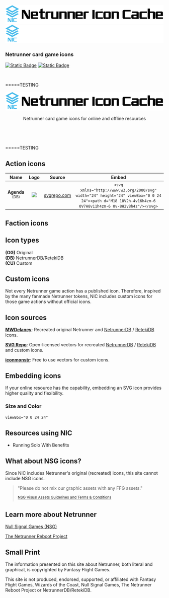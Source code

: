 ![](https://github.com/BrainDeadAnarch/NetrunnerIconCache/blob/main/assets/nic-light.png#gh-light-mode-only)
![](https://github.com/BrainDeadAnarch/NetrunnerIconCache/blob/main/assets/nic-dark.png#gh-dark-mode-only)

### Netrunner card game icons

[![Static Badge](https://img.shields.io/badge/Suggest-Icon-forestgreen?style=flat)](https://github.com/BrainDeadAnarch/NetrunnerIconCache/discussions) [![Static Badge](https://img.shields.io/badge/Add-Resource-navy?style=flat)](https://github.com/BrainDeadAnarch/NetrunnerIconCache/discussions) 
<p><br></p>

=====TESTING

<p align="center">
    <picture>
      <source media="(prefers-color-scheme: dark)" srcset="https://github.com/BrainDeadAnarch/NetrunnerIconCache/blob/main/assets/nic-dark.png">
      <source media="(prefers-color-scheme: light)" srcset="https://github.com/BrainDeadAnarch/NetrunnerIconCache/blob/main/assets/nic-light.png">
      <img alt="" src="https://github.com/BrainDeadAnarch/NetrunnerIconCache/blob/main/assets/nic-light.png" style="max-width: 100%;">
    </picture>
</p>

<p align="center">
Netrunner card game icons for online and offline resources
</p>

<p align="center">
<a href="https://github.com/BrainDeadAnarch/NetrunnerIconCache/discussions"><img src="https://img.shields.io/badge/Suggest-Icon-mediumseagreen?style=flat" alt=""></a>
<a href="https://github.com/BrainDeadAnarch/NetrunnerIconCache/discussions"><img src="https://img.shields.io/badge/Add-Resource-gold?style=flat" alt=""></a>
<a href="https://github.com/BrainDeadAnarch/NetrunnerIconCache"><img src="https://img.shields.io/badge/NIC-Enabled-dodgerblue?style=flat" alt=""></a>
</p>
<p><br></p>
=====TESTING

## Action icons

**Name**|**Logo**|**Source**|**Embed**
:-----:|:-----:|:-----:|:-----:
**Agenda** <sup>(DB)</sup>|<img src="https://www.svgrepo.com/show/447285/chart-bar.svg" width="24">     |[svgrepo.com](https://www.svgrepo.com/svg/447285/chart-bar) |```<svg xmlns="http://www.w3.org/2000/svg" width="24" height="24" viewBox="0 0 24 24"><path d="M18 18V2h-4v16h4zm-6 0V7H8v11h4zm-6 0v-8H2v8h4z"/></svg>``` 

## Faction icons

## Icon types

**(OG)** Original  
**(DB)** NetrunnerDB/RetekiDB  
**(CU)** Custom

## Custom icons

Not every Netrunner game action has a published icon. Therefore, inspired by the many fanmade Netrunner tokens, NIC includes custom icons for those game actions without official icons.

## Icon sources

[**MWDelaney**](https://github.com/MWDelaney/Netrunner-Icon-Font): Recreated original Netrunner and [NetrunnerDB](https://netrunnerdb.com) / [RetekiDB](https://nrdb.reteki.fun) icons.

[**SVG Repo**](https://www.svgrepo.com): Open-licensed vectors for recreated [NetrunnerDB](https://netrunnerdb.com) / [RetekiDB](https://nrdb.reteki.fun) and custom icons.

[**iconmonstr**](https://iconmonstr.com): Free to use vectors for custom icons.

## Embedding icons

If your online resource has the capability, embedding an SVG icon provides higher quality and flexibility.

### Size and Color

```viewBox="0 0 24 24"```

## Resources using NIC

- Running Solo With Benefits

## What about NSG icons?

Since NIC includes Netrunner's original (recreated) icons, this site cannot include NSG icons.

> "Please do not mix our graphic assets with any FFG assets."
>
> <sup>[NSG Visual Assets Guidelines and Terms & Conditions](https://nullsignal.games/about/nsg-visual-assets)</sup>

## Learn more about Netrunner

[Null Signal Games (NSG)](https://nullsignal.games)

[The Netrunner Reboot Project](https://sites.google.com/view/netrunner-reboot-project)

## Small Print

The information presented on this site about Netrunner, both literal and graphical, is copyrighted by Fantasy Flight Games.

This site is not produced, endorsed, supported, or affiliated with Fantasy Flight Games, Wizards of the Coast, Null Signal Games, The Netrunner Reboot Project or NetrunnerDB/RetekiDB.
